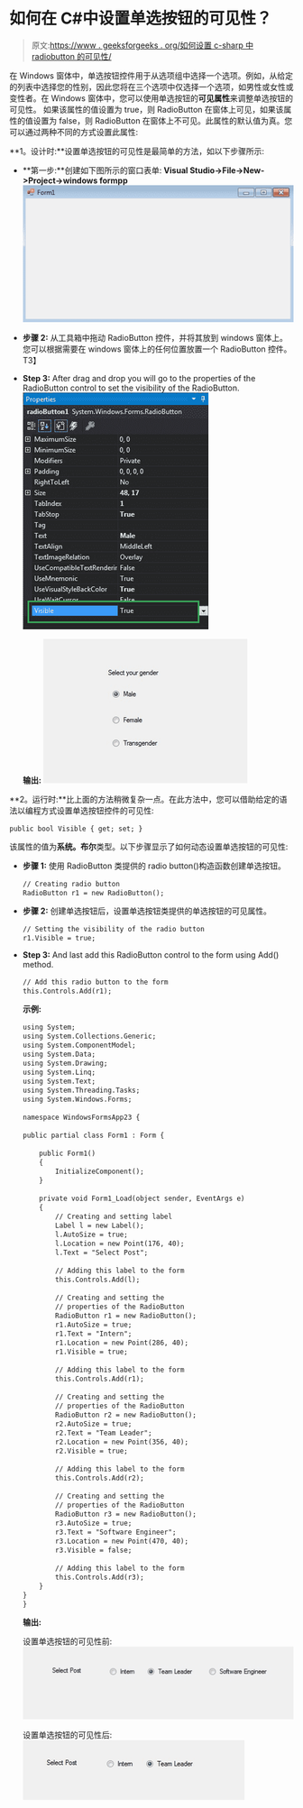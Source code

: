 # 如何在 C#中设置单选按钮的可见性？

> 原文:[https://www . geeksforgeeks . org/如何设置 c-sharp 中 radiobutton 的可见性/](https://www.geeksforgeeks.org/how-to-set-the-visibility-of-the-radiobutton-in-c-sharp/)

在 Windows 窗体中，单选按钮控件用于从选项组中选择一个选项。例如，从给定的列表中选择您的性别，因此您将在三个选项中仅选择一个选项，如男性或女性或变性者。在 Windows 窗体中，您可以使用单选按钮的**可见属性**来调整单选按钮的可见性。
如果该属性的值设置为 true，则 RadioButton 在窗体上可见，如果该属性的值设置为 false，则 RadioButton 在窗体上不可见。此属性的默认值为真。您可以通过两种不同的方式设置此属性:

**1。设计时:**设置单选按钮的可见性是最简单的方法，如以下步骤所示:

*   **第一步:**创建如下图所示的窗口表单:
    **Visual Studio->File->New->Project->windows formpp**
    ![](img/f3cd3ae5c11eb68b3d10b5ab8eec9925.png)
*   **步骤 2:** 从工具箱中拖动 RadioButton 控件，并将其放到 windows 窗体上。您可以根据需要在 windows 窗体上的任何位置放置一个 RadioButton 控件。
    T3】
*   **Step 3:** After drag and drop you will go to the properties of the RadioButton control to set the visibility of the RadioButton.
    ![](img/78216d25ace6bc10f6132edfb7e1213a.png)

    **输出:**
    ![](img/0a029e79d7c590890f3465b4787b67f3.png)

**2。运行时:**比上面的方法稍微复杂一点。在此方法中，您可以借助给定的语法以编程方式设置单选按钮控件的可见性:

```
public bool Visible { get; set; }
```

该属性的值为**系统。布尔**类型。以下步骤显示了如何动态设置单选按钮的可见性:

*   **步骤 1:** 使用 RadioButton 类提供的 radio button()构造函数创建单选按钮。

    ```
    // Creating radio button
    RadioButton r1 = new RadioButton();

    ```

*   **步骤 2:** 创建单选按钮后，设置单选按钮类提供的单选按钮的可见属性。

    ```
    // Setting the visibility of the radio button
    r1.Visible = true;

    ```

*   **Step 3:** And last add this RadioButton control to the form using Add() method.

    ```
    // Add this radio button to the form
    this.Controls.Add(r1);

    ```

    **示例:**

    ```
    using System;
    using System.Collections.Generic;
    using System.ComponentModel;
    using System.Data;
    using System.Drawing;
    using System.Linq;
    using System.Text;
    using System.Threading.Tasks;
    using System.Windows.Forms;

    namespace WindowsFormsApp23 {

    public partial class Form1 : Form {

        public Form1()
        {
            InitializeComponent();
        }

        private void Form1_Load(object sender, EventArgs e)
        {
            // Creating and setting label
            Label l = new Label();
            l.AutoSize = true;
            l.Location = new Point(176, 40);
            l.Text = "Select Post";

            // Adding this label to the form
            this.Controls.Add(l);

            // Creating and setting the
            // properties of the RadioButton
            RadioButton r1 = new RadioButton();
            r1.AutoSize = true;
            r1.Text = "Intern";
            r1.Location = new Point(286, 40);
            r1.Visible = true;

            // Adding this label to the form
            this.Controls.Add(r1);

            // Creating and setting the 
            // properties of the RadioButton
            RadioButton r2 = new RadioButton();
            r2.AutoSize = true;
            r2.Text = "Team Leader";
            r2.Location = new Point(356, 40);
            r2.Visible = true;

            // Adding this label to the form
            this.Controls.Add(r2);

            // Creating and setting the 
            // properties of the RadioButton
            RadioButton r3 = new RadioButton();
            r3.AutoSize = true;
            r3.Text = "Software Engineer";
            r3.Location = new Point(470, 40);
            r3.Visible = false;

            // Adding this label to the form
            this.Controls.Add(r3);
        }
    }
    }
    ```

    **输出:**

    设置单选按钮的可见性前:
    ![](img/47b10ab01572ab2fd42076897d1ae311.png)

    设置单选按钮的可见性后:
    ![](img/5d0a8c84bafaf78bd940e8e53f1ee289.png)